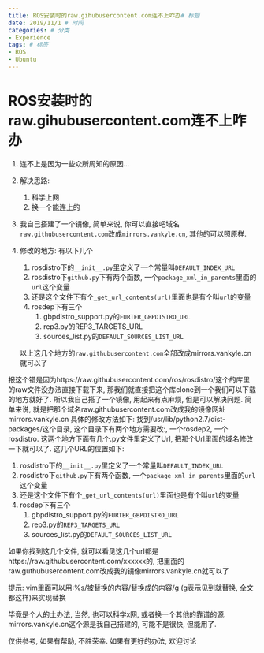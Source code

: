 ```yaml
---
title: ROS安装时的raw.gihubusercontent.com连不上咋办# 标题
date: 2019/11/1 # 时间
categories: # 分类
- Experience
tags: # 标签
- ROS
- Ubuntu
---
```

# ROS安装时的raw.gihubusercontent.com连不上咋办

1. 连不上是因为一些众所周知的原因...

2. 解决思路:

   1. 科学上网
   2. 换一个能连上的
   
<!--more-->

3. 我自己搭建了一个镜像, 简单来说, 你可以直接吧域名`raw.githubusercontent.com`改成`mirrors.vankyle.cn`, 其他的可以照原样. 

4. 修改的地方: 有以下几个

   1. rosdistro下的`__init__.py`里定义了一个常量叫`DEFAULT_INDEX_URL`
   2. rosdistro下`github.py`下有两个函数, 一个`package_xml_in_parents`里面的`url`这个变量
   3. 还是这个文件下有个`_get_url_contents(url)`里面也是有个叫`url`的变量
   4. rosdep下有三个
      1. gbpdistro_support.py的`FURTER_GBPDISTRO_URL`
      2. rep3.py的REP3_TARGETS_URL
      3. sources_list.py的`DEFAULT_SOURCES_LIST_URL`

   以上这几个地方的`raw.githubusercontent.com`全部改成mirrors.vankyle.cn就可以了



报这个错是因为https://raw.githubusercontent.com/ros/rosdistro/这个的库里的raw文件没办法直接下载下来, 那我们就直接把这个库clone到一个我们可以下载的地方就好了. 
所以我自己搭了一个镜像, 用起来有点麻烦, 但是可以解决问题. 简单来说, 就是把那个域名raw.githubusercontent.com改成我的镜像网址mirrors.vankyle.cn
具体的修改方法如下:
找到/usr/lib/python2.7/dist-packages/这个目录, 这个目录下有两个地方需要改:, 一个rosdep2, 一个rosdistro. 
这两个地方下面有几个.py文件里定义了Url, 把那个Url里面的域名修改一下就可以了. 这几个URL的位置如下: 

1. rosdistro下的`__init__.py`里定义了一个常量叫`DEFAULT_INDEX_URL`
2. rosdistro下`github.py`下有两个函数, 一个`package_xml_in_parents`里面的`url`这个变量
3. 还是这个文件下有个`_get_url_contents(url)`里面也是有个叫`url`的变量
4. rosdep下有三个
   1. gbpdistro_support.py的`FURTER_GBPDISTRO_URL`
   2. rep3.py的`REP3_TARGETS_URL`
   3.  sources_list.py的`DEFAULT_SOURCES_LIST_URL`

如果你找到这几个文件, 就可以看见这几个url都是https://raw.githubusercontent.com/xxxxxx的, 把里面的raw.guthubusercontent.com改成我的镜像mirrors.vankyle.cn就可以了

提示: vim里面可以用:%s/被替换的内容/替换成的内容/g (g表示见到就替换, 全文都这样)来实现替换

毕竟是个人的土办法, 当然, 也可以科学x网, 或者换一个其他的靠谱的源. mirrors.vankyle.cn这个源是我自己搭建的, 可能不是很快, 但能用了. 

仅供参考, 如果有帮助, 不胜荣幸. 如果有更好的办法, 欢迎讨论

